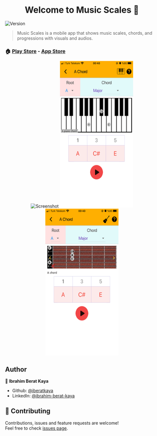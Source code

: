 <h1 align="center">Welcome to Music Scales 👋</h1>
<p>
  <img alt="Version" src="https://img.shields.io/badge/version-1.5.6-blue.svg?cacheSeconds=2592000" />
</p>

> Music Scales is a mobile app that shows music scales, chords, and progressions with visuals and audios.

### 🏠 [Play Store](https://play.google.com/store/apps/details?id=com.kaya.musicapp) - [App Store](https://apps.apple.com/us/app/music-scales/id1498463498)

<p align="center">
    <img alt="Screenshot" src="https://raw.githubusercontent.com/iberatkaya/poemify/master/assets/screenshots/0.png" width="240" height="480">
    <img alt="Screenshot" src="https://raw.githubusercontent.com/iberatkaya/Music_Scales/master/screenshots/1.png" width="240" height="480">
    <img alt="Screenshot" src="https://raw.githubusercontent.com/iberatkaya/Music_Scales/master/screenshots/2.png" width="240" height="480">
</p>

## Author

👤 **Ibrahim Berat Kaya**

- Github: [@iberatkaya](https://github.com/iberatkaya)
- LinkedIn: [@ibrahim-berat-kaya](https://linkedin.com/in/ibrahim-berat-kaya)

## 🤝 Contributing

Contributions, issues and feature requests are welcome!<br />Feel free to check [issues page](https://github.com/iberatkaya/Music_Scales/issues).
